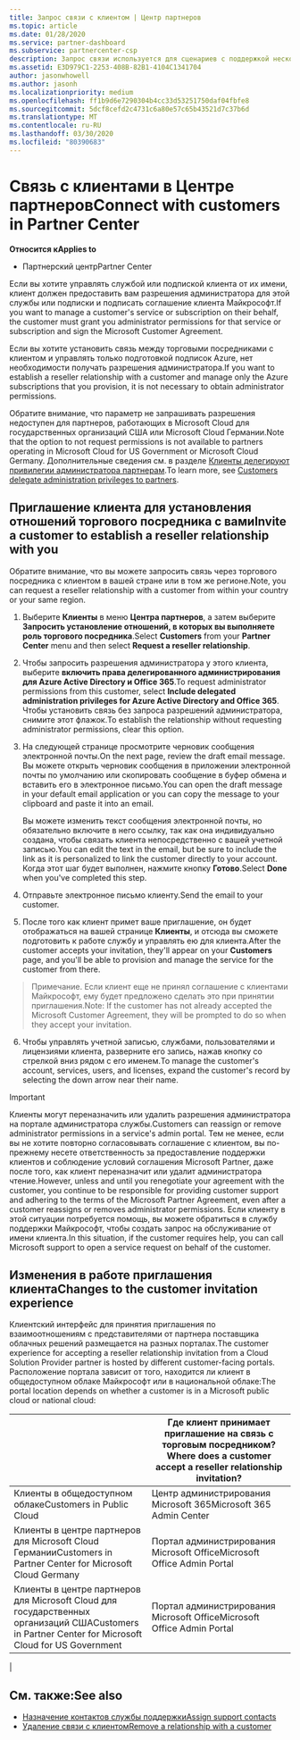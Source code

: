 ```yaml
---
title: Запрос связи с клиентом | Центр партнеров
ms.topic: article
ms.date: 01/28/2020
ms.service: partner-dashboard
ms.subservice: partnercenter-csp
description: Запрос связи используется для сценариев с поддержкой нескольких партнеров и нескольких каналов. Он также используется, если клиент удаляет делегированные права администратора и вам нужно восстановить их для подготовки или поддержки клиента.
ms.assetid: E3D979C1-2253-408B-82B1-4104C1341704
author: jasonwhowell
ms.author: jasonh
ms.localizationpriority: medium
ms.openlocfilehash: ff1b9d6e7290304b4cc33d53251750daf04fbfe8
ms.sourcegitcommit: 5dcf8cefd2c4731c6a80e57c65b43521d7c37b6d
ms.translationtype: MT
ms.contentlocale: ru-RU
ms.lasthandoff: 03/30/2020
ms.locfileid: "80390683"
---
```

# <a name="connect-with-customers-in-partner-center"></a><span data-ttu-id="7e9b9-104">Связь с клиентами в Центре партнеров</span><span class="sxs-lookup"><span data-stu-id="7e9b9-104">Connect with customers in Partner Center</span></span>

<span data-ttu-id="7e9b9-105">**Относится к**</span><span class="sxs-lookup"><span data-stu-id="7e9b9-105">**Applies to**</span></span>

-  <span data-ttu-id="7e9b9-106">Партнерский центр</span><span class="sxs-lookup"><span data-stu-id="7e9b9-106">Partner Center</span></span>

<span data-ttu-id="7e9b9-107">Если вы хотите управлять службой или подпиской клиента от их имени, клиент должен предоставить вам разрешения администратора для этой службы или подписки и подписать соглашение клиента Майкрософт.</span><span class="sxs-lookup"><span data-stu-id="7e9b9-107">If you want to manage a customer's service or subscription on their behalf, the customer must grant you administrator permissions for that service or subscription and sign the Microsoft Customer Agreement.</span></span>

<span data-ttu-id="7e9b9-108">Если вы хотите установить связь между торговыми посредниками с клиентом и управлять только подготовкой подписок Azure, нет необходимости получать разрешения администратора.</span><span class="sxs-lookup"><span data-stu-id="7e9b9-108">If you want to establish a reseller relationship with a customer and manage only the Azure subscriptions that you provision, it is not necessary to obtain administrator permissions.</span></span>

<span data-ttu-id="7e9b9-109">Обратите внимание, что параметр не запрашивать разрешения недоступен для партнеров, работающих в Microsoft Cloud для государственных организаций США или Microsoft Cloud Германии.</span><span class="sxs-lookup"><span data-stu-id="7e9b9-109">Note that the option to not request permissions is not available to partners operating in Microsoft Cloud for US Government or Microsoft Cloud Germany.</span></span> <span data-ttu-id="7e9b9-110">Дополнительные сведения см. в разделе [Клиенты делегируют привилегии администратора партнерам](https://docs.microsoft.com/partner-center/customers_revoke_admin_privileges).</span><span class="sxs-lookup"><span data-stu-id="7e9b9-110">To learn more, see [Customers delegate administration privileges to partners](https://docs.microsoft.com/partner-center/customers_revoke_admin_privileges).</span></span>


## <a name="invite-a-customer-to-establish-a-reseller-relationship-with-you"></a><span data-ttu-id="7e9b9-111">Приглашение клиента для установления отношений торгового посредника с вами</span><span class="sxs-lookup"><span data-stu-id="7e9b9-111">Invite a customer to establish a reseller relationship with you</span></span>

<span data-ttu-id="7e9b9-112">Обратите внимание, что вы можете запросить связь через торгового посредника с клиентом в вашей стране или в том же регионе.</span><span class="sxs-lookup"><span data-stu-id="7e9b9-112">Note, you can request a reseller relationship with a customer from within your country or your same region.</span></span>

1.  <span data-ttu-id="7e9b9-113">Выберите **Клиенты** в меню **Центра партнеров**, а затем выберите **Запросить установление отношений, в которых вы выполняете роль торгового посредника**.</span><span class="sxs-lookup"><span data-stu-id="7e9b9-113">Select **Customers** from your **Partner Center** menu and then select **Request a reseller relationship**.</span></span>

2.  <span data-ttu-id="7e9b9-114">Чтобы запросить разрешения администратора у этого клиента, выберите **включить права делегированного администрирования для Azure Active Directory и Office 365**.</span><span class="sxs-lookup"><span data-stu-id="7e9b9-114">To request administrator permissions from this customer, select **Include delegated administration privileges for Azure Active Directory and Office 365**.</span></span> <span data-ttu-id="7e9b9-115">Чтобы установить связь без запроса разрешений администратора, снимите этот флажок.</span><span class="sxs-lookup"><span data-stu-id="7e9b9-115">To establish the relationship without requesting administrator permissions, clear this option.</span></span> 

3.  <span data-ttu-id="7e9b9-116">На следующей странице просмотрите черновик сообщения электронной почты.</span><span class="sxs-lookup"><span data-stu-id="7e9b9-116">On the next page, review the draft email message.</span></span> <span data-ttu-id="7e9b9-117">Вы можете открыть черновик сообщения в приложении электронной почты по умолчанию или скопировать сообщение в буфер обмена и вставить его в электронное письмо.</span><span class="sxs-lookup"><span data-stu-id="7e9b9-117">You can open the draft message in your default email application or you can copy the message to your clipboard and paste it into an email.</span></span> 

    <span data-ttu-id="7e9b9-118">Вы можете изменить текст сообщения электронной почты, но обязательно включите в него ссылку, так как она индивидуально создана, чтобы связать клиента непосредственно с вашей учетной записью.</span><span class="sxs-lookup"><span data-stu-id="7e9b9-118">You can edit the text in the email, but be sure to include the link as it is personalized to link the customer directly to your account.</span></span> <span data-ttu-id="7e9b9-119">Когда этот шаг будет выполнен, нажмите кнопку **Готово**.</span><span class="sxs-lookup"><span data-stu-id="7e9b9-119">Select **Done** when you've completed this step.</span></span>

3.  <span data-ttu-id="7e9b9-120">Отправьте электронное письмо клиенту.</span><span class="sxs-lookup"><span data-stu-id="7e9b9-120">Send the email to your customer.</span></span>

5.  <span data-ttu-id="7e9b9-121">После того как клиент примет ваше приглашение, он будет отображаться на вашей странице **Клиенты**, и отсюда вы сможете подготовить к работе службу и управлять ею для клиента.</span><span class="sxs-lookup"><span data-stu-id="7e9b9-121">After the customer accepts your invitation, they'll appear on your **Customers** page, and you'll be able to provision and manage the service for the customer from there.</span></span>

><span data-ttu-id="7e9b9-122">Примечание. Если клиент еще не принял соглашение с клиентами Майкрософт, ему будет предложено сделать это при принятии приглашения.</span><span class="sxs-lookup"><span data-stu-id="7e9b9-122">Note: If the customer has not already accepted the Microsoft Customer Agreement, they will be prompted to do so when they accept your invitation.</span></span> 
 
6.  <span data-ttu-id="7e9b9-123">Чтобы управлять учетной записью, службами, пользователями и лицензиями клиента, разверните его запись, нажав кнопку со стрелкой вниз рядом с его именем.</span><span class="sxs-lookup"><span data-stu-id="7e9b9-123">To manage the customer's account, services, users, and licenses, expand the customer's record by selecting the down arrow near their name.</span></span>


> [!IMPORTANT]  
> <span data-ttu-id="7e9b9-124">Клиенты могут переназначить или удалить разрешения администратора на портале администратора службы.</span><span class="sxs-lookup"><span data-stu-id="7e9b9-124">Customers can reassign or remove administrator permissions in a service's admin portal.</span></span> <span data-ttu-id="7e9b9-125">Тем не менее, если вы не хотите повторно согласовывать соглашение с клиентом, вы по-прежнему несете ответственность за предоставление поддержки клиентов и соблюдение условий соглашения Microsoft Partner, даже после того, как клиент переназначит или удалит администратора чтение.</span><span class="sxs-lookup"><span data-stu-id="7e9b9-125">However, unless and until you renegotiate your agreement with the customer, you continue to be responsible for providing customer support and adhering to the terms of the Microsoft Partner Agreement, even after a customer reassigns or removes administrator permissions.</span></span> <span data-ttu-id="7e9b9-126">Если клиенту в этой ситуации потребуется помощь, вы можете обратиться в службу поддержки Майкрософт, чтобы создать запрос на обслуживание от имени клиента.</span><span class="sxs-lookup"><span data-stu-id="7e9b9-126">In this situation, if the customer requires help, you can call Microsoft support to open a service request on behalf of the customer.</span></span>

## <a name="changes-to-the-customer-invitation-experience"></a><span data-ttu-id="7e9b9-127">Изменения в работе приглашения клиента</span><span class="sxs-lookup"><span data-stu-id="7e9b9-127">Changes to the customer invitation experience</span></span>

<span data-ttu-id="7e9b9-128">Клиентский интерфейс для принятия приглашения по взаимоотношениям с представителями от партнера поставщика облачных решений размещается на разных порталах.</span><span class="sxs-lookup"><span data-stu-id="7e9b9-128">The customer experience for accepting a reseller relationship invitation from a Cloud Solution Provider partner is hosted by different customer-facing portals.</span></span> <span data-ttu-id="7e9b9-129">Расположение портала зависит от того, находится ли клиент в общедоступном облаке Майкрософт или в национальной облаке:</span><span class="sxs-lookup"><span data-stu-id="7e9b9-129">The portal location depends on whether a customer is in a Microsoft public cloud or national cloud:</span></span> 

|  | <span data-ttu-id="7e9b9-130">Где клиент принимает приглашение на связь с торговым посредником?</span><span class="sxs-lookup"><span data-stu-id="7e9b9-130">Where does a customer accept a reseller relationship invitation?</span></span> |
|---------|---------
| <span data-ttu-id="7e9b9-131">Клиенты в общедоступном облаке</span><span class="sxs-lookup"><span data-stu-id="7e9b9-131">Customers in Public Cloud</span></span> | <span data-ttu-id="7e9b9-132">Центр администрирования Microsoft 365</span><span class="sxs-lookup"><span data-stu-id="7e9b9-132">Microsoft 365 Admin Center</span></span> |
| <span data-ttu-id="7e9b9-133">Клиенты в центре партнеров для Microsoft Cloud Германии</span><span class="sxs-lookup"><span data-stu-id="7e9b9-133">Customers in Partner Center for Microsoft Cloud Germany</span></span> | <span data-ttu-id="7e9b9-134">Портал администрирования Microsoft Office</span><span class="sxs-lookup"><span data-stu-id="7e9b9-134">Microsoft Office Admin Portal</span></span> |
| <span data-ttu-id="7e9b9-135">Клиенты в центре партнеров для Microsoft Cloud для государственных организаций США</span><span class="sxs-lookup"><span data-stu-id="7e9b9-135">Customers in Partner Center for Microsoft Cloud for US Government</span></span> | <span data-ttu-id="7e9b9-136">Портал администрирования Microsoft Office</span><span class="sxs-lookup"><span data-stu-id="7e9b9-136">Microsoft Office Admin Portal</span></span> |
|

## <a name="see-also"></a><span data-ttu-id="7e9b9-137">См. также:</span><span class="sxs-lookup"><span data-stu-id="7e9b9-137">See also</span></span>

- [<span data-ttu-id="7e9b9-138">Назначение контактов службы поддержки</span><span class="sxs-lookup"><span data-stu-id="7e9b9-138">Assign support contacts</span></span>](assign-support-contacts.md)
- [<span data-ttu-id="7e9b9-139">Удаление связи с клиентом</span><span class="sxs-lookup"><span data-stu-id="7e9b9-139">Remove a relationship with a customer</span></span>](remove-a-relationship.md)
